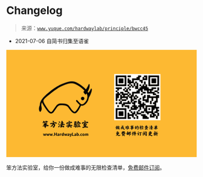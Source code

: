 # Changelog

> 来源：[`www.yuque.com/hardwaylab/principle/bwcc45`](https://www.yuque.com/hardwaylab/principle/bwcc45)



+   2021-07-06 自简书归集至语雀 

![邮件订阅图片.png](img/daf82add06bc7972186b5459757c8829.png)  

笨方法实验室，给你一份做成难事的无限检查清单，[免费邮件订阅](http://newsletter.hardwaylab.com/)。